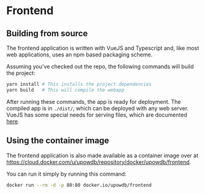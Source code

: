 # Frontend
## Building from source
The frontend application is written with VueJS and Typescript and,
like most web applications, uses an npm based packaging scheme.

Assuming you've checked out the repo, the following commands will build the project:

```bash
yarn install # This installs the project dependencies
yarn build   # This will compile the webapp
```

After running these commands, the app is ready for deployment.
The compiled app is in `./dist/`, which can be deployed with any web server.
VueJS has some special needs for serving files, which are documented 
[here](https://router.vuejs.org/guide/essentials/history-mode.html#example-server-configurations).

## Using the container image
The frontend application is also made available as a container image over at
https://cloud.docker.com/u/upowdb/repository/docker/upowdb/frontend.

You can run it simply by running this command:

```bash
docker run --rm -d -p 80:80 docker.io/upowdb/frontend
```
